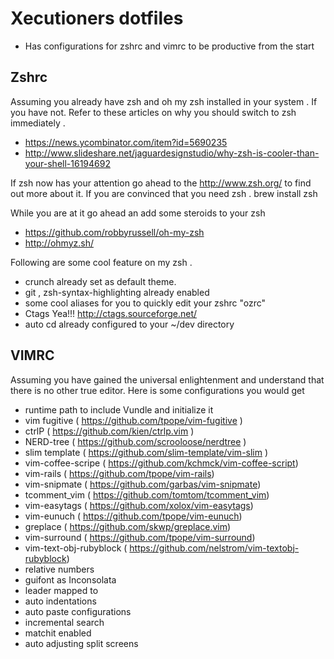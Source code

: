 # Xecutioners dotfiles
* Has configurations for zshrc and vimrc to be productive from the start

## Zshrc
Assuming you already have zsh and oh my zsh  installed in your system . If you have not. Refer to these articles on why you should switch to zsh immediately .
* https://news.ycombinator.com/item?id=5690235
* http://www.slideshare.net/jaguardesignstudio/why-zsh-is-cooler-than-your-shell-16194692

If zsh now has your attention go ahead to the http://www.zsh.org/ to find out more about it.
If you are convinced that you need zsh . brew install zsh

While you are at it go ahead an add some steroids to your zsh
* https://github.com/robbyrussell/oh-my-zsh
* http://ohmyz.sh/

Following are some cool feature on my zsh .
* crunch already set as default theme.
* git , zsh-syntax-highlighting already enabled
* some cool aliases for you to quickly edit your zshrc "ozrc"
* Ctags Yea!!! http://ctags.sourceforge.net/
* auto cd already configured to your ~/dev directory

## VIMRC
Assuming you have gained the universal enlightenment and understand that there is no other true editor.
Here is some configurations you would get
* runtime path to include Vundle and initialize it
* vim fugitive ( https://github.com/tpope/vim-fugitive )
* ctrlP ( https://github.com/kien/ctrlp.vim )
* NERD-tree ( https://github.com/scrooloose/nerdtree )
* slim template ( https://github.com/slim-template/vim-slim )
* vim-coffee-scripe ( https://github.com/kchmck/vim-coffee-script)
* vim-rails ( https://github.com/tpope/vim-rails)
* vim-snipmate ( https://github.com/garbas/vim-snipmate)
* tcomment_vim ( https://github.com/tomtom/tcomment_vim)
* vim-easytags ( https://github.com/xolox/vim-easytags)
* vim-eunuch ( https://github.com/tpope/vim-eunuch)
* greplace ( https://github.com/skwp/greplace.vim)
* vim-surround ( https://github.com/tpope/vim-surround)
* vim-text-obj-rubyblock ( https://github.com/nelstrom/vim-textobj-rubyblock)
* relative numbers
* guifont as Inconsolata
* leader mapped to <space>
* auto indentations
* auto paste configurations
* incremental search
* matchit enabled
* auto adjusting split screens
